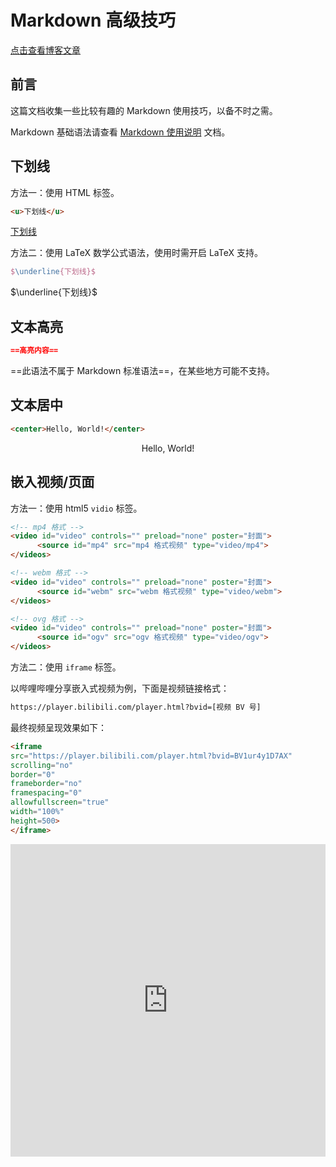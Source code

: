# Markdown 高级技巧

[点击查看博客文章](http://127.0.0.1:4000/2022/06/01/markdown-advanced-tips/)

## 前言

这篇文档收集一些比较有趣的 Markdown 使用技巧，以备不时之需。

Markdown 基础语法请查看 [Markdown 使用说明](Markdown%20%E4%BD%BF%E7%94%A8%E8%AF%B4%E6%98%8E.md) 文档。

## 下划线

方法一：使用 HTML 标签。

```html
<u>下划线</u>
```

<u>下划线</u>

方法二：使用 LaTeX 数学公式语法，使用时需开启 LaTeX 支持。

```latex
$\underline{下划线}$
```

$\underline{下划线}$

## 文本高亮

```markdown
==高亮内容==
```

==此语法不属于 Markdown 标准语法==，在某些地方可能不支持。

## 文本居中

```html
<center>Hello, World!</center>
```

<center>Hello, World!</center>

## 嵌入视频/页面

方法一：使用 html5 `vidio` 标签。

```html
<!-- mp4 格式 -->
<video id="video" controls="" preload="none" poster="封面">
      <source id="mp4" src="mp4 格式视频" type="video/mp4">
</videos>

<!-- webm 格式 -->
<video id="video" controls="" preload="none" poster="封面">
      <source id="webm" src="webm 格式视频" type="video/webm">
</videos>

<!-- ovg 格式 -->
<video id="video" controls="" preload="none" poster="封面">
      <source id="ogv" src="ogv 格式视频" type="video/ogv">
</videos>
```

方法二：使用 `iframe` 标签。

以哔哩哔哩分享嵌入式视频为例，下面是视频链接格式：

```html
https://player.bilibili.com/player.html?bvid=[视频 BV 号]
```

最终视频呈现效果如下：

```html
<iframe
src="https://player.bilibili.com/player.html?bvid=BV1ur4y1D7AX"
scrolling="no"
border="0"
frameborder="no"
framespacing="0"
allowfullscreen="true"
width="100%"
height=500>
</iframe>
```

<iframe
src="https://player.bilibili.com/player.html?bvid=BV1ur4y1D7AX"
scrolling="no"
border="0"
frameborder="no"
framespacing="0"
allowfullscreen="true"
width="100%"
height=500>
</iframe>
